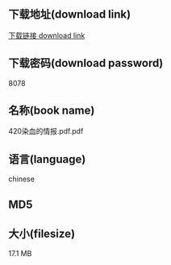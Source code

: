 ## 下载地址(download link)
[下载链接 download link](https://tutu365.netlify.app/?s=420%E6%9F%93%E8%A1%80%E7%9A%84%E6%83%85%E6%8A%A5.pdf)

## 下载密码(download password)
8078

## 名称(book name)
420染血的情报.pdf.pdf

## 语言(language)
chinese

## MD5


## 大小(filesize)
17.1 MB
